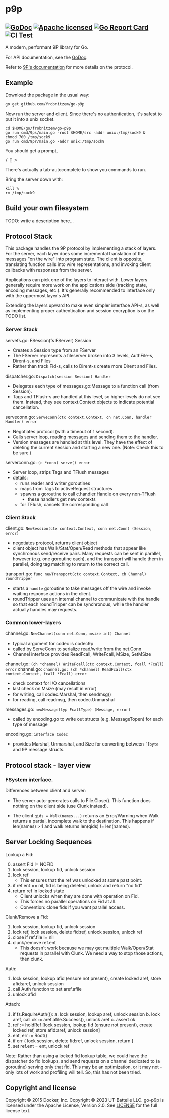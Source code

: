 # p9p

[![GoDoc](https://godoc.org/github.com/frobnitzem/go-p9p?status.svg)](https://godoc.org/github.com/frobnitzem/go-p9p) [![Apache licensed](https://img.shields.io/badge/license-Apache-blue.svg)](https://raw.githubusercontent.com/frobnitzem/go-p9p/master/LICENSE)
[![Go Report Card](https://goreportcard.com/badge/github.com/frobnitzem/go-p9p)](https://goreportcard.com/report/github.com/frobnitzem/go-p9p) ![CI Test](https://github.com/frobnitzem/go-p9p/actions/workflows/go.yml/badge.svg)
---

A modern, performant 9P library for Go.

For API documentation, see the
[GoDoc](https://godoc.org/github.com/frobnitzem/go-p9p).

Refer to [9P's documentation](http://9p.cat-v.org/documentation) for more details on the protocol.

## Example

Download the package in the usual way:

    go get github.com/frobnitzem/go-p9p

Now run the server and client.  Since there's no authentication,
it's safest to put it into a unix socket.

    cd $HOME/go/frobnitzem/go-p9p
    go run cmd/9ps/main.go -root $HOME/src -addr unix:/tmp/sock9 &
    chmod 700 /tmp/sock9
    go run cmd/9pr/main.go -addr unix:/tmp/sock9

You should get a prompt,

    / 🐳 >

There's actually a tab-autocomplete to show you commands
to run.

Bring the server down with:

    kill %
    rm /tmp/sock9


## Build your own filesystem

TODO: write a description here...


## Protocol Stack

This package handles the 9P protocol by implementing a stack of layers.
For the server, each layer does some incremental translation of the
messages "on the wire" into program state.  The client is opposite,
translating function calls into wire representations, and invoking
client callbacks with responses from the server.

Applications can pick one of the layers to interact with.
Lower layers generally require more work on the applications side
(tracking state, encoding messages, etc.).
It's generally recommended to interface only with the uppermost
layer's API.

Extending the layers upward to make even simpler interface API-s,
as well as implementing proper authentication
and session encryption is on the TODO list.


### Server Stack

servefs.go: FSession(fs FServer) Session
  - Creates a Session type from an FServer
  - The FServer represents a fileserver broken into 3 levels,
    AuthFile-s, Dirent-s, and Files
  - Rather than track Fid-s, calls to Dirent-s create
    more Dirent and Files.

dispatcher.go: `Dispatch(session Session) Handler`
  - Delegates each type of messages.go:Message to a
    function call (from Session).
  - Tags and TFlush-s are handled at this level,
    so higher levels do not see them.  Instead, they see 
    context.Context objects to indicate potential cancellation.

serveconn.go: `ServeConn(ctx context.Context, cn net.Conn, handler Handler) error`
  - Negotiates protocol (with a timeout of 1 second).
  - Calls server loop, reading messages and sending them to the handler.
  - Version messages are handled at this level.  They
    have the effect of deleting the current session
    and starting a new one. (Note: Check this to be sure.)

serverconn.go: `(c *conn) serve() error`
  - Server loop, strips Tags and TFlush messages
  - details:
      - runs reader and writer goroutines
      - maps from Tags to activeRequest structures
      - spawns a goroutine to call c.handler.Handle on every non-TFlush
        - these handlers get new contexts
      - for TFlush, cancels the corresponding call

### Client Stack

client.go: `NewSession(ctx context.Context, conn net.Conn) (Session, error)`
  - negotiates protocol, returns client object
  - client object has Walk/Stat/Open/Read methods that appear like
    synchronous send/receive pairs.  Many requests can be sent in parallel,
    however (e.g. one goroutine each), and the transport will handle
    them in parallel, doing tag matching to return to the correct call.

transport.go: `func newTransport(ctx context.Context, ch Channel) roundTripper`
  - starts a `handle` goroutine to take messages off the wire
    and invoke waiting response actions in the client.
  - roundTripper uses an internal channel to communicate with the handle
    so that each roundTripper can be synchronous, while the handler
    actually handles may requests.

### Common lower-layers

channel.go: `NewChannel(conn net.Conn, msize int) Channel`
  - typical argument for codec is codec9p
  - called by ServeConn to serialize read/write from the net.Conn
  - Channel interface provides ReadFcall, WriteFcall, MSize, SetMSize

channel.go: `(ch *channel) WriteFcall(ctx context.Context, fcall *Fcall) error`
channel.go: `channel.go: (ch *channel) ReadFcall(ctx context.Context, fcall *Fcall) error`
  - check context for I/O cancellations
  - last check on Msize (may result in error)
  - for writing, call codec.Marshal, then sendmsg()
  - for reading, call readmsg, then codec.Unmarshal

messages.go: `newMessage(typ FcallType) (Message, error)`
  - called by encoding.go to write out structs (e.g. MessageTopen)
    for each type of message

encoding.go: `interface Codec`
  - provides Marshal, Unmarshal, and Size for converting between
    `[]byte` and 9P message structs.

## Protocol stack - layer view

### FSystem interface.



Differences between client and server:

- The server auto-generates calls to File.Close().
  This function does nothing on the client side (use Clunk instead).

- The client `qids = Walk(names...)` returns an Error/Warning when
  Walk returns a partial, incomplete walk to the destination.
  This happens if len(names) > 1 and walk returns len(qids) != len(names).

## Server Locking Sequences

Lookup a Fid:

0. assert Fid != NOFID
1. lock session, lookup fid, unlock session
2. lock ref
   - This ensures that the ref was unlocked at some past point.
3. if ref.ent == nil, fid is being deleted, unlock and
   return "no fid"
4. return ref in locked state
   - Client unlocks when they are done with operation on Fid.
   - This forces no parallel operations on Fid at all.
   - Convention: clone fids if you want parallel access.

Clunk/Remove a Fid:

1. lock session, lookup fid, unlock session
2. lock ref, lock session, delete fid:ref, unlock session, unlock ref
3. close if ref.file != nil
4. clunk/remove ref.ent
   - This doesn't work because we may get multiple Walk/Open/Stat
     requests in parallel with Clunk. We need a way to stop
     those actions, then clunk.

Auth:

1. lock session, lookup afid (ensure not present),
   create locked aref, store afid:aref, unlock session
2. call Auth function to set aref.afile
3. unlock afid

Attach:

1. if fs.RequireAuth()):
  a. lock session, lookup aref, unlock session
  b. lock aref, call ok := aref.afile.Success(), unlock aref
  c. assert ok
2. ref := holdRef [lock session, lookup fid (ensure not present),
                   create locked ref, store afid:aref, unlock session]
3. ent, err := Root()
4. if err { lock session, delete fid:ref, unlock session, return }
5. set ref.ent = ent, unlock ref

Note:
Rather than using a locked fid lookup table, we could have
the dispatcher do fid lookups, and send requests on a channel
dedicated to (a goroutine) serving only that fid.  This may be
an optimization, or it may not - only lots of work and profiling
will tell.  So, this has not been tried.

## Copyright and license

Copyright © 2015 Docker, Inc.
Copyright © 2023 UT-Battelle LLC.
go-p9p is licensed under the Apache License,
Version 2.0. See [LICENSE](LICENSE) for the full license text.
